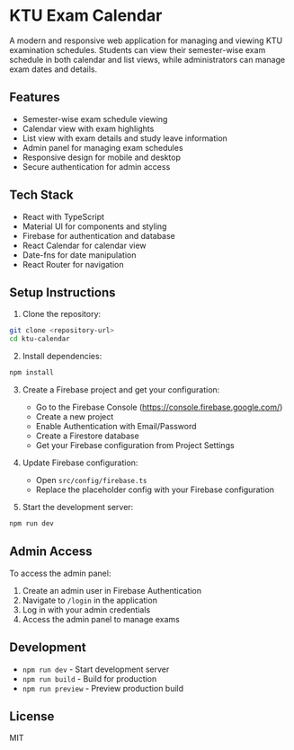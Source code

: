 # KTU Exam Calendar

A modern and responsive web application for managing and viewing KTU examination schedules. Students can view their semester-wise exam schedule in both calendar and list views, while administrators can manage exam dates and details.

## Features

- Semester-wise exam schedule viewing
- Calendar view with exam highlights
- List view with exam details and study leave information
- Admin panel for managing exam schedules
- Responsive design for mobile and desktop
- Secure authentication for admin access

## Tech Stack

- React with TypeScript
- Material UI for components and styling
- Firebase for authentication and database
- React Calendar for calendar view
- Date-fns for date manipulation
- React Router for navigation

## Setup Instructions

1. Clone the repository:
```bash
git clone <repository-url>
cd ktu-calendar
```

2. Install dependencies:
```bash
npm install
```

3. Create a Firebase project and get your configuration:
   - Go to the Firebase Console (https://console.firebase.google.com/)
   - Create a new project
   - Enable Authentication with Email/Password
   - Create a Firestore database
   - Get your Firebase configuration from Project Settings

4. Update Firebase configuration:
   - Open `src/config/firebase.ts`
   - Replace the placeholder config with your Firebase configuration

5. Start the development server:
```bash
npm run dev
```

## Admin Access

To access the admin panel:
1. Create an admin user in Firebase Authentication
2. Navigate to `/login` in the application
3. Log in with your admin credentials
4. Access the admin panel to manage exams

## Development

- `npm run dev` - Start development server
- `npm run build` - Build for production
- `npm run preview` - Preview production build

## License

MIT
